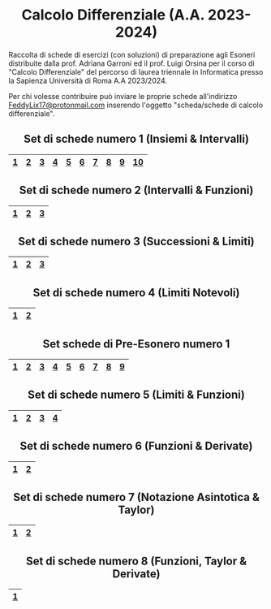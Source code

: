 <h1 align="center"> Calcolo Differenziale (A.A. 2023-2024) </h1>

Raccolta di schede di esercizi (con soluzioni) di preparazione agli Esoneri distribuite dalla prof. Adriana Garroni ed il prof. Luigi Orsina per il corso di "Calcolo Differenziale" del percorso di laurea triennale in Informatica presso la Sapienza Università di Roma A.A 2023/2024.

Per chi volesse contribuire può inviare le proprie schede all'indirizzo [FeddyLix17@protonmail.com](mailto:FeddyLix17@protonmail.com) inserendo l'oggetto "scheda/schede di calcolo differenziale".

<div align="center">

<h2> Set di schede numero 1 (Insiemi & Intervalli) </h2>

| [1](./Set%20di%20schede%20numero%201/00003.pdf) | [2](./Set%20di%20schede%20numero%201/00038.pdf) | [3](./Set%20di%20schede%20numero%201/00046.pdf) | [4](./Set%20di%20schede%20numero%201/00064.pdf) | [5](./Set%20di%20schede%20numero%201/00106.pdf) | [6](./Set%20di%20schede%20numero%201/00109.pdf) | [7](./Set%20di%20schede%20numero%201/00149.pdf) |  [8](./Set%20di%20schede%20numero%201/00197.pdf) | [9](./Set%20di%20schede%20numero%201/00234.pdf) | [10](./Set%20di%20schede%20numero%201/00280.pdf) |
| :---: | :---: | :---: | :---: | :---: | :---: | :---: | :---: | :---: | :---: |

<h2> Set di schede numero 2 (Intervalli & Funzioni) </h2>

| [1](./Set%20di%20schede%20numero%202/00005.pdf) | [2](./Set%20di%20schede%20numero%202/00128.pdf) | [3](./Set%20di%20schede%20numero%202/00280.pdf) |
| :---: | :---: | :---: |

<h2> Set di schede numero 3 (Successioni & Limiti) </h2>

| [1](/Set%20di%20schede%20numero%203/00005.pdf) | [2](./Set%20di%20schede%20numero%203/00131.pdf) | [3](./Set%20di%20schede%20numero%203/00290.pdf) |
| :---: | :---: | :---: |

<h2> Set di schede numero 4 (Limiti Notevoli) </h2>

| [1](./Set%20di%20schede%20numero%204/00133.pdf) | [2](./Set%20di%20schede%20numero%204/00298.pdf) |
| :---: | :---: |

<h2> Set schede di Pre-Esonero numero 1 </h2>

| [1](./Set%20schede%20di%20Pre-Esonero%20numero%201/00034.pdf) | [2](./Set%20schede%20di%20Pre-Esonero%20numero%201/00052.pdf) | [3](./Set%20schede%20di%20Pre-Esonero%20numero%201/00098.pdf) | [4](./Set%20schede%20di%20Pre-Esonero%20numero%201/00123.pdf) | [5](./Set%20schede%20di%20Pre-Esonero%20numero%201/00138.pdf) | [6](./Set%20schede%20di%20Pre-Esonero%20numero%201/00146.pdf) | [7](./Set%20schede%20di%20Pre-Esonero%20numero%201/00182.pdf) | [8](./Set%20schede%20di%20Pre-Esonero%20numero%201/00225.pdf) | [9](./Set%20schede%20di%20Pre-Esonero%20numero%201/00234.pdf) |
| :---: | :---: | :---: | :---: | :---: | :---: | :---: | :---: | :---: |

<h2> Set di schede numero 5 (Limiti & Funzioni) </h2>

| [1](./Set%20di%20schede%20numero%205/00009.pdf) | [2](./Set%20di%20schede%20numero%205/00016.pdf) | [3](./Set%20di%20schede%20numero%205/00017.pdf) | [4](./Set%20di%20schede%20numero%205/00138.pdf) |
| :---: | :---: | :---: | :---: |

<h2> Set di schede numero 6 (Funzioni & Derivate) </h2>

| [1](./Set%20di%20schede%20numero%206/00009.pdf) | [2](./Set%20di%20schede%20numero%206/00140.pdf) |
| :---: | :---: |

<h2> Set di schede numero 7 (Notazione Asintotica & Taylor) </h2>

| [1](./Set%20di%20schede%20numero%207/00009.pdf) | [2](./Set%20di%20schede%20numero%207/00017.pdf) |
| :---: | :---: |

<h2> Set di schede numero 8 (Funzioni, Taylor & Derivate) </h2>

| [1](./Set%20di%20schede%20numero%208/00009.pdf) |
| :---: |

</div>
